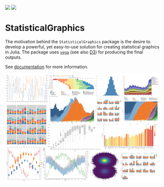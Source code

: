 
[![](https://img.shields.io/badge/docs-stable-blue.svg)](https://sl-solution.github.io/StatisticalGraphics.jl/stable/)  [![](https://img.shields.io/badge/docs-dev-blue.svg)](https://sl-solution.github.io/StatisticalGraphics.jl/dev)


# StatisticalGraphics

The motivation behind the `StatisticalGraphics` package is the desire to develop a powerful, yet easy-to-use solution for creating statistical graphics in Julia. 
The package uses [`vega`](https://vega.github.io/vega/) (see also [D3](https://d3js.org/)) for producing the final outputs.

See [documentation](https://sl-solution.github.io/StatisticalGraphics.jl/stable/) for more information.

[![siteexamples](assets/site.png)](https://sl-solution.github.io/StatisticalGraphics.jl/stable/)

